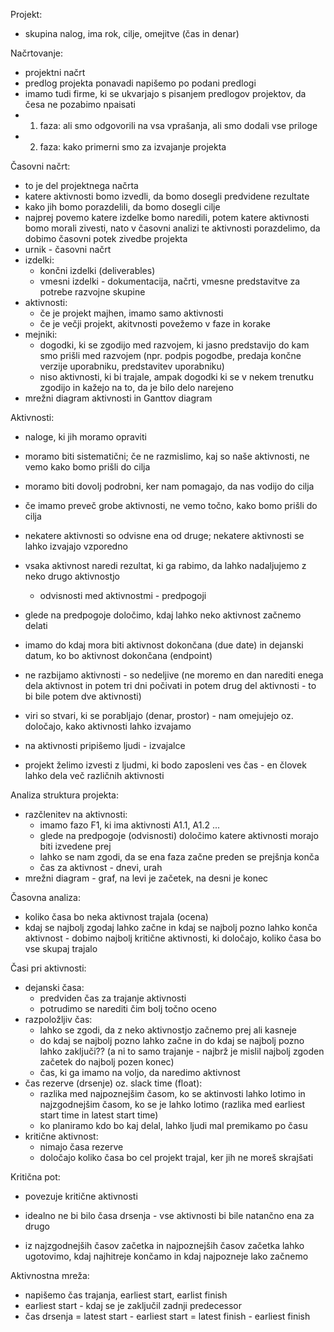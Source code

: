 Projekt:
- skupina nalog, ima rok, cilje, omejitve (čas in denar)

Načrtovanje:
- projektni načrt
- predlog projekta ponavadi napišemo po podani predlogi
- imamo tudi firme, ki se ukvarjajo s pisanjem predlogov projektov, da česa ne pozabimo npaisati
- 1. faza: ali smo odgovorili na vsa vprašanja, ali smo dodali vse priloge
- 2. faza: kako primerni smo za izvajanje projekta

Časovni načrt:
- to je del projektnega načrta
- katere aktivnosti bomo izvedli, da bomo dosegli predvidene rezultate
- kako jih bomo porazdelili, da bomo dosegli cilje
- najprej povemo katere izdelke bomo naredili, potem katere aktivnosti bomo morali zivesti, nato v časovni analizi te aktivnosti porazdelimo, da dobimo časovni potek zivedbe projekta
- urnik - časovni načrt
- izdelki:
	- končni izdelki (deliverables)
	- vmesni izdelki - dokumentacija, načrti, vmesne predstavitve za potrebe razvojne skupine
- aktivnosti:
	- če je projekt majhen, imamo samo aktivnosti
	- če je večji projekt, akitvnosti povežemo v faze in korake
- mejniki:
	- dogodki, ki se zgodijo med razvojem, ki jasno predstavijo do kam smo prišli med razvojem (npr. podpis pogodbe, predaja končne verzije uporabniku, predstavitev uporabniku)
	- niso aktivnosti, ki bi trajale, ampak dogodki ki se v nekem trenutku zgodijo in kažejo na to, da je bilo delo narejeno
- mrežni diagram aktivnosti in Ganttov diagram

Aktivnosti:
- naloge, ki jih moramo opraviti
- moramo biti sistematični; če ne razmislimo, kaj so naše aktivnosti, ne vemo kako bomo prišli do cilja
- moramo biti dovolj podrobni, ker nam pomagajo, da nas vodijo do cilja
- če imamo preveč grobe aktivnosti, ne vemo točno, kako bomo prišli do cilja
- nekatere aktivnosti so odvisne ena od druge; nekatere aktivnosti se lahko izvajajo vzporedno
- vsaka aktivnost naredi rezultat, ki ga rabimo, da lahko nadaljujemo z neko drugo aktivnostjo
	- odvisnosti med aktivnostmi - predpogoji
- glede na predpogoje določimo, kdaj lahko neko aktivnost začnemo delati
- imamo do kdaj mora biti aktivnost dokončana (due date) in dejanski datum, ko bo aktivnost dokončana (endpoint)
- ne razbijamo aktivnosti - so nedeljive (ne moremo en dan narediti enega dela aktivnost in potem tri dni počivati in potem drug del aktivnosti - to bi bile potem dve aktivnosti)

- viri so stvari, ki se porabljajo (denar, prostor) - nam omejujejo oz. določajo, kako aktivnosti lahko izvajamo
- na aktivnosti pripišemo ljudi - izvajalce
- projekt želimo izvesti z ljudmi, ki bodo zaposleni ves čas - en človek lahko dela več različnih aktivnosti

Analiza struktura projekta:
- razčlenitev na aktivnosti:
	- imamo fazo F1, ki ima aktivnosti A1.1, A1.2 ...
	- glede na predpogoje (odvisnosti) določimo katere aktivnosti morajo biti izvedene prej
	- lahko se nam zgodi, da se ena faza začne preden se prejšnja konča
	- čas za aktivnost - dnevi, urah
- mrežni diagram - graf, na levi je začetek, na desni je konec

Časovna analiza:
- koliko časa bo neka aktivnost trajala (ocena)
- kdaj se najbolj zgodaj lahko začne in kdaj se najbolj pozno lahko konča aktivnost - dobimo najbolj kritične aktivnosti, ki določajo, koliko časa bo vse skupaj trajalo

Časi pri aktivnosti:
- dejanski časa:
	- predviden čas za trajanje aktivnosti
	- potrudimo se narediti čim bolj točno oceno
- razpoložljiv čas:
	- lahko se zgodi, da z neko aktivnostjo začnemo prej ali kasneje
	- do kdaj se najbolj pozno lahko začne in do kdaj se najbolj pozno lahko zaključi?? (a ni to samo trajanje - najbrž je mislil najbolj zgoden začetek do najbolj pozen konec)
	- čas, ki ga imamo na voljo, da naredimo aktivnost
- čas rezerve (drsenje) oz. slack time (float):
	- razlika med najpoznejšim časom, ko se aktinvosti lahko lotimo in najzgodnejšim časom, ko se je lahko lotimo (razlika med earliest start time in latest start time)
	- ko planiramo kdo bo kaj delal, lahko ljudi mal premikamo po času
- kritične aktivnost:
	- nimajo časa rezerve
	- določajo koliko časa bo cel projekt trajal, ker jih ne moreš skrajšati

Kritična pot:
- povezuje kritične aktivnosti
- idealno ne bi bilo časa drsenja - vse aktivnosti bi bile natančno ena za drugo

- iz najzgodnejših časov začetka in najpoznejših časov začetka lahko ugotovimo, kdaj najhitreje končamo in kdaj najpozneje lako začnemo

Aktivnostna mreža:
- napišemo čas trajanja, earliest start, earlist finish
- earliest start - kdaj se je zaključil zadnji predecessor
- čas drsenja = latest start - earliest start = latest finish - earliest  finish